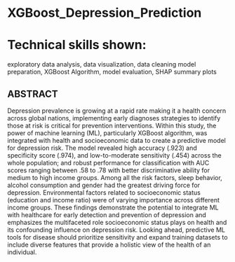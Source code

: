 # XGBoost_Depression_Prediction
# Technical skills shown: 
exploratory data analysis, data visualization, data cleaning model preparation, XGBoost Algorithm, model evaluation, SHAP summary plots
## ABSTRACT


Depression prevalence is growing at a rapid rate making it a health concern across global nations, implementing early diagnoses strategies to identify those at risk is critical for prevention interventions. Within this study, the power of machine learning (ML), particularly XGBoost algorithm, was integrated with health and socioeconomic data to create a predictive model for depression risk. The model revealed high accuracy (.923) and specificity score (.974), and low-to-moderate sensitivity (.454) across the whole population; and robust performance for classification with AUC scores ranging between .58 to .78 with better discriminative ability for medium to high income groups. Among all the risk factors, sleep behavior, alcohol consumption and gender had the greatest driving force for depression. Environmental factors related to socioeconomic status (education and income ratio) were of varying importance across different income groups. These findings demonstrate the potential to integrate ML with healthcare for early detection and prevention of depression and emphasizes the multifaceted role socioeconomic status plays on health and its confounding influence on depression risk. Looking ahead, predictive ML tools for disease should prioritize sensitivity and expand training datasets to include diverse features that provide a holistic view of the health of an individual.


